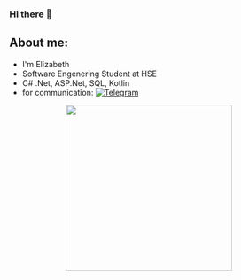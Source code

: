 ### Hi there 👋

## About me:
- I'm Elizabeth
- Software Engenering Student at HSE
- C# .Net, ASP.Net, SQL, Kotlin
- for communication: [![Telegram](https://pngicon.ru/file/uploads/telegram.png)](https://t.me/vitflare)
  
<p align="center">
  <img src="https://cdn.sanity.io/images/do2rqv0h/production/3356021b2d743e60cb89b0b97196fb2b2b0b44a0-800x800.gif?w=500&fit=max&auto=format" width=300 height=300>
</p>




